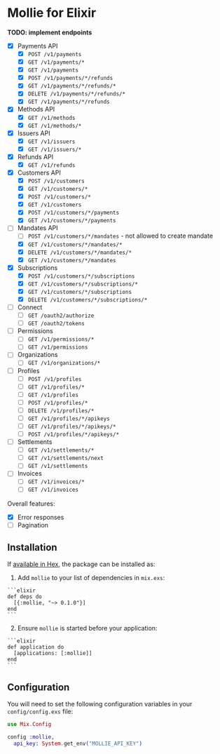 # Mollie for Elixir

**TODO: implement endpoints**
- [x] Payments API
  - [x] `POST /v1/payments`
  - [x] `GET /v1/payments/*`
  - [x] `GET /v1/payments`
  - [x] `POST /v1/payments/*/refunds`
  - [x] `GET /v1/payments/*/refunds/*`
  - [x] `DELETE /v1/payments/*/refunds/*`
  - [x] `GET /v1/payments/*/refunds`
- [x] Methods API
  - [x] `GET /v1/methods`
  - [x] `GET /v1/methods/*`
- [x] Issuers API
  - [x] `GET /v1/issuers`
  - [x] `GET /v1/issuers/*`
- [x] Refunds API
  - [x] `GET /v1/refunds`
- [x] Customers API
  - [x] `POST /v1/customers`
  - [x] `GET /v1/customers/*`
  - [x] `POST /v1/customers/*`
  - [x] `GET /v1/customers`
  - [x] `POST /v1/customers/*/payments`
  - [x] `GET /v1/customers/*/payments`
- [ ] Mandates API
  - [ ] `POST /v1/customers/*/mandates` - not allowed to create mandate
  - [x] `GET /v1/customers/*/mandates/*`
  - [x] `DELETE /v1/customers/*/mandates/*`
  - [x] `GET /v1/customers/*/mandates`
- [x] Subscriptions
  - [x] `POST /v1/customers/*/subscriptions`
  - [x] `GET /v1/customers/*/subscriptions/*`
  - [x] `GET /v1/customers/*/subscriptions`
  - [x] `DELETE /v1/customers/*/subscriptions/*`
- [ ] Connect
  - [ ] `GET /oauth2/authorize`
  - [ ] `GET /oauth2/tokens`
- [ ] Permissions
  - [ ] `GET /v1/permissions/*`
  - [ ] `GET /v1/permissions`
- [ ] Organizations
  - [ ] `GET /v1/organizations/*`
- [ ] Profiles
  - [ ] `POST /v1/profiles`
  - [ ] `GET /v1/profiles/*`
  - [ ] `GET /v1/profiles`
  - [ ] `POST /v1/profiles/*`
  - [ ] `DELETE /v1/profiles/*`
  - [ ] `GET /v1/profiles/*/apikeys`
  - [ ] `GET /v1/profiles/*/apikeys/*`
  - [ ] `POST /v1/profiles/*/apikeys/*`
- [ ] Settlements
  - [ ] `GET /v1/settlements/*`
  - [ ] `GET /v1/settlements/next`
  - [ ] `GET /v1/settlements`
- [ ] Invoices
  - [ ] `GET /v1/invoices/*`
  - [ ] `GET /v1/invoices`

Overall features:
- [x] Error responses
- [ ] Pagination

## Installation

If [available in Hex](https://hex.pm/docs/publish), the package can be installed as:

  1. Add `mollie` to your list of dependencies in `mix.exs`:

    ```elixir
    def deps do
      [{:mollie, "~> 0.1.0"}]
    end
    ```

  2. Ensure `mollie` is started before your application:

    ```elixir
    def application do
      [applications: [:mollie]]
    end
    ```

## Configuration

You will need to set the following configuration variables in your `config/config.exs` file:

```elixir
use Mix.Config

config :mollie,
  api_key: System.get_env("MOLLIE_API_KEY")
```
